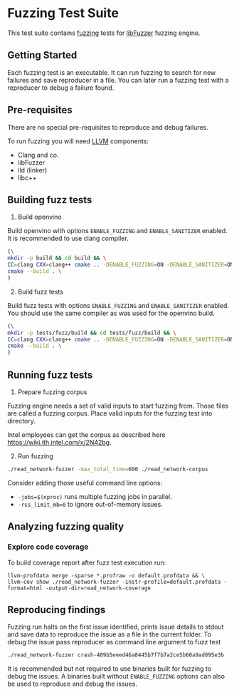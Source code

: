 # Fuzzing Test Suite

This test suite contains [fuzzing](https://en.wikipedia.org/wiki/Fuzzing) tests for [libFuzzer](https://llvm.org/docs/LibFuzzer.html) fuzzing engine.

## Getting Started

Each fuzzing test is an executable. It can run fuzzing to search for new
failures and save reproducer in a file. You can later run a fuzzing test with a
reproducer to debug a failure found.

## Pre-requisites

There are no special pre-requisites to reproduce and debug failures.

To run fuzzing you will need [LLVM](https://apt.llvm.org/) components:
- Clang and co.
- libFuzzer
- lld (linker)
- libc++


## Building fuzz tests

1. Build openvino

Build openvino with options `ENABLE_FUZZING` and `ENABLE_SANITIZER` enabled. It
is recommended to use clang compiler.

```bash
(\
mkdir -p build && cd build && \
CC=clang CXX=clang++ cmake .. -DENABLE_FUZZING=ON -DENABLE_SANITIZER=ON -DTREAT_WARNING_AS_ERROR=OFF && \
cmake --build . \
)
```

2. Build fuzz tests

Build fuzz tests with options `ENABLE_FUZZING` and `ENABLE_SANITIZER` enabled.
You should use the same compiler as was used for the openvino build.

```bash
(\
mkdir -p tests/fuzz/build && cd tests/fuzz/build && \
CC=clang CXX=clang++ cmake .. -DENABLE_FUZZING=ON -DENABLE_SANITIZER=ON -DTREAT_WARNING_AS_ERROR=OFF -DInferenceEngine_DIR=$(pwd)/../../../build && \
cmake --build . \
)
```

## Running fuzz tests

1. Prepare fuzzing corpus

Fuzzing engine needs a set of valid inputs to start fuzzing from. Those files
are called a fuzzing corpus. Place valid inputs for the fuzzing test into
directory.

Intel employees can get the corpus as described here
https://wiki.ith.intel.com/x/2N42bg. 

2. Run fuzzing

```bash
./read_network-fuzzer -max_total_time=600 ./read_network-corpus
```
Consider adding those useful command line options:
- `-jobs=$(nproc)` runs multiple fuzzing jobs in parallel.
- `-rss_limit_mb=0` to ignore out-of-memory issues.
    
## Analyzing fuzzing quality

### Explore code coverage

To build coverage report after fuzz test execution run:

```
llvm-profdata merge -sparse *.profraw -o default.profdata && \
llvm-cov show ./read_network-fuzzer -instr-profile=default.profdata -format=html -output-dir=read_network-coverage
```

## Reproducing findings

Fuzzing run halts on the first issue identified, prints issue details to stdout and save data to reproduce the issue as a file in the current folder. To debug the issue pass reproducer as command line argument to fuzz test

```bash
./read_network-fuzzer crash-409b5eeed46a8445b7f7b7a2ce5b60a9ad895e3b
```

It is recommended but not required to use binaries built for fuzzing to debug the issues. A binaries built without `ENABLE_FUZZING` options can also be used to reproduce and debug the issues.